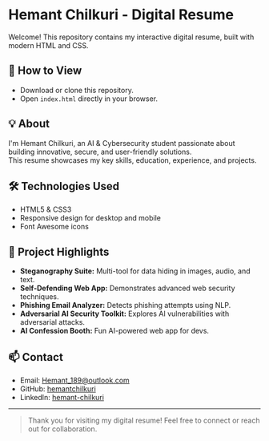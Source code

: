 # Hemant Chilkuri - Digital Resume

Welcome! This repository contains my interactive digital resume, built with modern HTML and CSS.

## 🚀 How to View

- Download or clone this repository.
- Open `index.html` directly in your browser.

## 💡 About

I'm Hemant Chilkuri, an AI & Cybersecurity student passionate about building innovative, secure, and user-friendly solutions.  
This resume showcases my key skills, education, experience, and projects.

## 🛠️ Technologies Used

- HTML5 & CSS3
- Responsive design for desktop and mobile
- Font Awesome icons

## 📂 Project Highlights

- **Steganography Suite:** Multi-tool for data hiding in images, audio, and text.
- **Self-Defending Web App:** Demonstrates advanced web security techniques.
- **Phishing Email Analyzer:** Detects phishing attempts using NLP.
- **Adversarial AI Security Toolkit:** Explores AI vulnerabilities with adversarial attacks.
- **AI Confession Booth:** Fun AI-powered web app for devs.

## 📫 Contact

- Email: [Hemant_189@outlook.com](mailto:Hemant_189@outlook.com)
- GitHub: [hemantchilkuri](https://github.com/hemantchilkuri)
- LinkedIn: [hemant-chilkuri](https://www.linkedin.com/in/hemant-chilkuri)

---

> Thank you for visiting my digital resume! Feel free to connect or reach out for collaboration.
